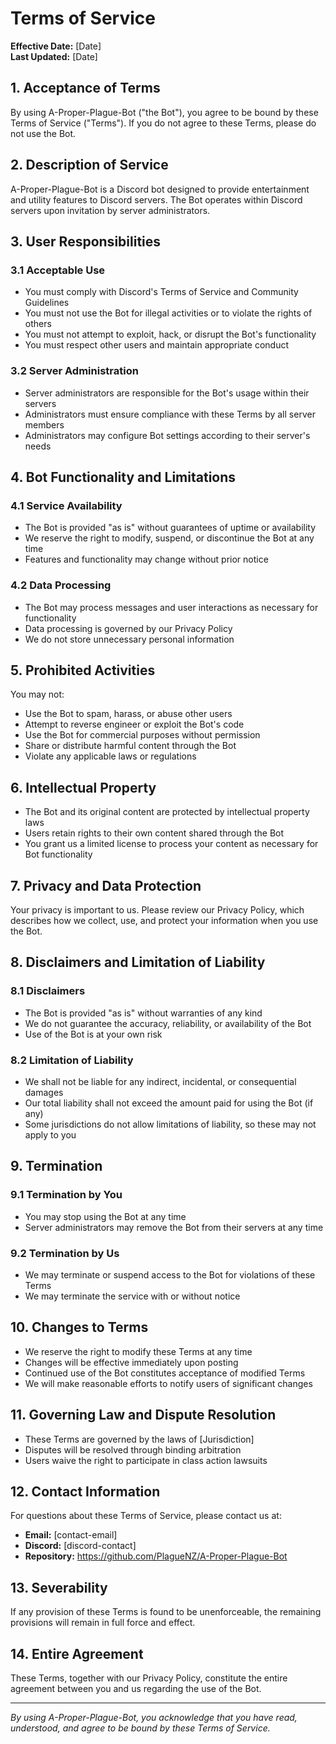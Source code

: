 # Terms of Service

**Effective Date:** [Date]  
**Last Updated:** [Date]

## 1. Acceptance of Terms

By using A-Proper-Plague-Bot ("the Bot"), you agree to be bound by these Terms of Service ("Terms"). If you do not agree to these Terms, please do not use the Bot.

## 2. Description of Service

A-Proper-Plague-Bot is a Discord bot designed to provide entertainment and utility features to Discord servers. The Bot operates within Discord servers upon invitation by server administrators.

## 3. User Responsibilities

### 3.1 Acceptable Use
- You must comply with Discord's Terms of Service and Community Guidelines
- You must not use the Bot for illegal activities or to violate the rights of others
- You must not attempt to exploit, hack, or disrupt the Bot's functionality
- You must respect other users and maintain appropriate conduct

### 3.2 Server Administration
- Server administrators are responsible for the Bot's usage within their servers
- Administrators must ensure compliance with these Terms by all server members
- Administrators may configure Bot settings according to their server's needs

## 4. Bot Functionality and Limitations

### 4.1 Service Availability
- The Bot is provided "as is" without guarantees of uptime or availability
- We reserve the right to modify, suspend, or discontinue the Bot at any time
- Features and functionality may change without prior notice

### 4.2 Data Processing
- The Bot may process messages and user interactions as necessary for functionality
- Data processing is governed by our Privacy Policy
- We do not store unnecessary personal information

## 5. Prohibited Activities

You may not:
- Use the Bot to spam, harass, or abuse other users
- Attempt to reverse engineer or exploit the Bot's code
- Use the Bot for commercial purposes without permission
- Share or distribute harmful content through the Bot
- Violate any applicable laws or regulations

## 6. Intellectual Property

- The Bot and its original content are protected by intellectual property laws
- Users retain rights to their own content shared through the Bot
- You grant us a limited license to process your content as necessary for Bot functionality

## 7. Privacy and Data Protection

Your privacy is important to us. Please review our Privacy Policy, which describes how we collect, use, and protect your information when you use the Bot.

## 8. Disclaimers and Limitation of Liability

### 8.1 Disclaimers
- The Bot is provided "as is" without warranties of any kind
- We do not guarantee the accuracy, reliability, or availability of the Bot
- Use of the Bot is at your own risk

### 8.2 Limitation of Liability
- We shall not be liable for any indirect, incidental, or consequential damages
- Our total liability shall not exceed the amount paid for using the Bot (if any)
- Some jurisdictions do not allow limitations of liability, so these may not apply to you

## 9. Termination

### 9.1 Termination by You
- You may stop using the Bot at any time
- Server administrators may remove the Bot from their servers at any time

### 9.2 Termination by Us
- We may terminate or suspend access to the Bot for violations of these Terms
- We may terminate the service with or without notice

## 10. Changes to Terms

- We reserve the right to modify these Terms at any time
- Changes will be effective immediately upon posting
- Continued use of the Bot constitutes acceptance of modified Terms
- We will make reasonable efforts to notify users of significant changes

## 11. Governing Law and Dispute Resolution

- These Terms are governed by the laws of [Jurisdiction]
- Disputes will be resolved through binding arbitration
- Users waive the right to participate in class action lawsuits

## 12. Contact Information

For questions about these Terms of Service, please contact us at:

- **Email:** [contact-email]
- **Discord:** [discord-contact]
- **Repository:** https://github.com/PlagueNZ/A-Proper-Plague-Bot

## 13. Severability

If any provision of these Terms is found to be unenforceable, the remaining provisions will remain in full force and effect.

## 14. Entire Agreement

These Terms, together with our Privacy Policy, constitute the entire agreement between you and us regarding the use of the Bot.

---

*By using A-Proper-Plague-Bot, you acknowledge that you have read, understood, and agree to be bound by these Terms of Service.*
